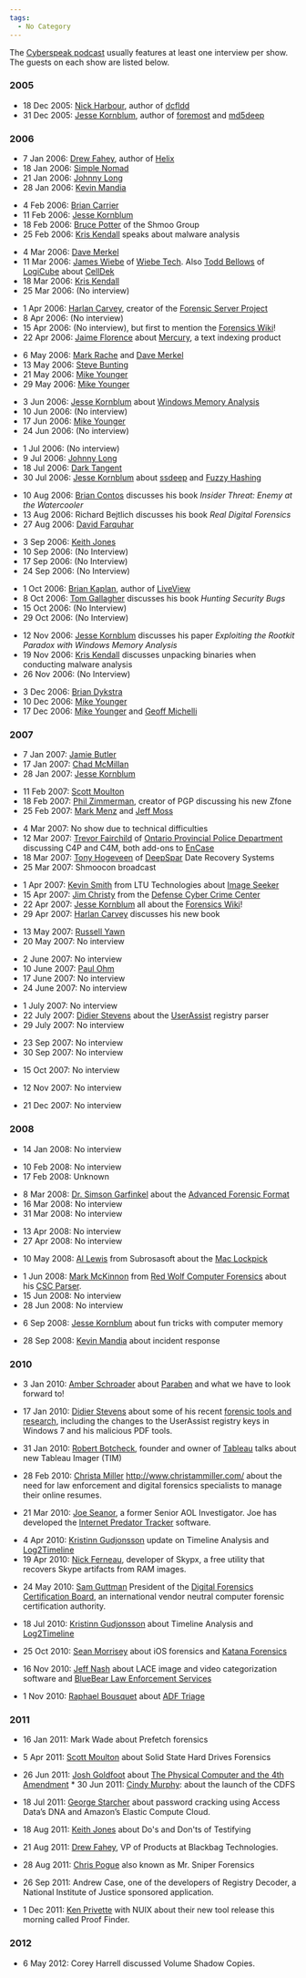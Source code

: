 ```yaml
---
tags:
  - No Category
---
```

The [Cyberspeak podcast](cyberspeak_podcast.md) usually features
at least one interview per show. The guests on each show are listed
below.

### 2005

- 18 Dec 2005: [Nick Harbour](nick_harbour.md), author of
  [dcfldd](dcfldd.md)
- 31 Dec 2005: [Jesse Kornblum](jesse_kornblum.md), author of
  [foremost](foremost.md) and [md5deep](md5deep.md)

### 2006

- 7 Jan 2006: [Drew Fahey](drew_fahey.md), author of [Helix](helix3.md)
- 18 Jan 2006: [Simple Nomad](simple_nomad.md)
- 21 Jan 2006: [Johnny Long](johnny_long.md)
- 28 Jan 2006: [Kevin Mandia](kevin_mandia.md)

<!-- -->

- 4 Feb 2006: [Brian Carrier](brian_carrier.md)
- 11 Feb 2006: [Jesse Kornblum](jesse_kornblum.md)
- 18 Feb 2006: [Bruce Potter](bruce_potter.md) of the Shmoo Group
- 25 Feb 2006: [Kris Kendall](kris_kendall.md) speaks about malware analysis

<!-- -->

- 4 Mar 2006: [Dave Merkel](dave_merkel.md)
- 11 Mar 2006: [James Wiebe](james_wiebe.md) of [Wiebe Tech](wiebe_tech.md).
  Also [Todd Bellows](todd_bellows.md) of [LogiCube](logicube.md) about
  [CellDek](celldek.md)
- 18 Mar 2006: [Kris Kendall](kris_kendall.md)
- 25 Mar 2006: (No interview)

<!-- -->

- 1 Apr 2006: [Harlan Carvey](harlan_carvey.md), creator of the
  [Forensic Server Project](forensic_server_project.md)
- 8 Apr 2006: (No interview)
- 15 Apr 2006: (No interview), but first to mention the [Forensics
  Wiki](main_page.md)!
- 22 Apr 2006: [Jaime Florence](jaime_florence.md) about
  [Mercury](mercury.md), a text indexing product

<!-- -->

- 6 May 2006: [Mark Rache](mark_rache.md) and [Dave
  Merkel](dave_merkel.md)
- 13 May 2006: [Steve Bunting](steve_bunting.md)
- 21 May 2006: [Mike Younger](mike_younger.md)
- 29 May 2006: [Mike Younger](mike_younger.md)

<!-- -->

- 3 Jun 2006: [Jesse Kornblum](jesse_kornblum.md) about [Windows
  Memory Analysis](windows_memory_analysis.md)
- 10 Jun 2006: (No interview)
- 17 Jun 2006: [Mike Younger](mike_younger.md)
- 24 Jun 2006: (No interview)

<!-- -->

- 1 Jul 2006: (No interview)
- 9 Jul 2006: [Johnny Long](johnny_long.md)
- 18 Jul 2006: [Dark Tangent](dark_tangent.md)
- 30 Jul 2006: [Jesse Kornblum](jesse_kornblum.md) about
  [ssdeep](ssdeep.md) and [Fuzzy
  Hashing](context_triggered_piecewise_hashing.md)

<!-- -->

- 10 Aug 2006: [Brian Contos](brian_contos.md) discusses his
  book *Insider Threat: Enemy at the Watercooler*
- 13 Aug 2006: Richard Bejtlich discusses his book *Real Digital Forensics*
- 27 Aug 2006: [David Farquhar](david_farquhar.md)

<!-- -->

- 3 Sep 2006: [Keith Jones](keith_jones.md)
- 10 Sep 2006: (No Interview)
- 17 Sep 2006: (No Interview)
- 24 Sep 2006: (No Interview)

<!-- -->

- 1 Oct 2006: [Brian Kaplan](brian_kaplan.md), author of
  [LiveView](liveview.md)
- 8 Oct 2006: [Tom Gallagher](tom_gallagher.md) discusses his
  book *Hunting Security Bugs*
- 15 Oct 2006: (No Interview)
- 29 Oct 2006: (No Interview)

<!-- -->

- 12 Nov 2006: [Jesse Kornblum](jesse_kornblum.md) discusses his
  paper *Exploiting the Rootkit Paradox with Windows Memory Analysis*
- 19 Nov 2006: [Kris Kendall](kris_kendall.md) discusses
  unpacking binaries when conducting malware analysis
- 26 Nov 2006: (No Interview)

<!-- -->

- 3 Dec 2006: [Brian Dykstra](brian_dykstra.md)
- 10 Dec 2006: [Mike Younger](mike_younger.md)
- 17 Dec 2006: [Mike Younger](mike_younger.md) and [Geoff
  Michelli](geoff_michelli.md)

### 2007

- 7 Jan 2007: [Jamie Butler](jamie_butler.md)
- 17 Jan 2007: [Chad McMillan](chad_mcmillan.md)
- 28 Jan 2007: [Jesse Kornblum](jesse_kornblum.md)

<!-- -->

- 11 Feb 2007: [Scott Moulton](scott_moulton.md)
- 18 Feb 2007: [Phil Zimmerman](phil_zimmerman.md), creator of PGP discussing
  his new Zfone
- 25 Feb 2007: [Mark Menz](mark_menz.md) and [Jeff Moss](jeff_moss.md)

<!-- -->

- 4 Mar 2007: No show due to technical difficulties
- 12 Mar 2007: [Trevor Fairchild](trevor_fairchild.md) of
  [Ontario Provincial Police
  Department](ontario_provincial_police_department.md)
  discussing C4P and C4M, both add-ons to [EnCase](encase.md)
- 18 Mar 2007: [Tony Hogeveen](tony_hogeveen.md) of
  [DeepSpar](deepspar.md) Date Recovery Systems
- 25 Mar 2007: Shmoocon broadcast

<!-- -->

- 1 Apr 2007: [Kevin Smith](kevin_smith.md) from LTU
  Technologies about [Image Seeker](image_seeker.md)
- 15 Apr 2007: [Jim Christy](jim_christy.md) from the [Defense
  Cyber Crime Center](defense_cyber_crime_center.md)
- 22 Apr 2007: [Jesse Kornblum](jesse_kornblum.md) all about the
  [Forensics Wiki](main_page.md)!
- 29 Apr 2007: [Harlan Carvey](harlan_carvey.md) discusses his
  new book

<!-- -->

- 13 May 2007: [Russell Yawn](russell_yawn.md)
- 20 May 2007: No interview

<!-- -->

- 2 June 2007: No interview
- 10 June 2007: [Paul Ohm](paul_ohm.md)
- 17 June 2007: No interview
- 24 June 2007: No interview

<!-- -->

- 1 July 2007: No interview
- 22 July 2007: [Didier Stevens](didier_stevens.md) about the
  [UserAssist](userassist.md) registry parser
- 29 July 2007: No interview

<!-- -->

- 23 Sep 2007: No interview
- 30 Sep 2007: No interview

<!-- -->

- 15 Oct 2007: No interview

<!-- -->

- 12 Nov 2007: No interview

<!-- -->

- 21 Dec 2007: No interview

### 2008

- 14 Jan 2008: No interview

<!-- -->

- 10 Feb 2008: No interview
- 17 Feb 2008: Unknown

<!-- -->

- 8 Mar 2008: [Dr. Simson Garfinkel](simson_l._garfinkel.md)
  about the [Advanced Forensic Format](aff.md)
- 16 Mar 2008: No interview
- 31 Mar 2008: No interview

<!-- -->

- 13 Apr 2008: No interview
- 27 Apr 2008: No interview

<!-- -->

- 10 May 2008: [Al Lewis](al_lewis.md) from Subrosasoft about the [Mac
  Lockpick](mac_lockpick.md)

<!-- -->

- 1 Jun 2008: [Mark McKinnon](mark_mckinnon.md) from [Red Wolf
  Computer Forensics](http://redwolfcomputerforensics.com/) about his
  [CSC Parser](csc_parser.md).
- 15 Jun 2008: No interview
- 28 Jun 2008: No interview

<!-- -->

- 6 Sep 2008: [Jesse Kornblum](jesse_kornblum.md) about fun
  tricks with computer memory

<!-- -->

- 28 Sep 2008: [Kevin Mandia](kevin_mandia.md) about incident
  response

### 2010

- 3 Jan 2010: [Amber Schroader](amber_schroader.md) about
  [Paraben](http://www.paraben.com/) and what we have to look forward
  to!

<!-- -->

- 17 Jan 2010: [Didier Stevens](didier_stevens.md) about some of
  his recent [forensic tools and
  research](http://blog.didierstevens.com/), including the changes to
  the UserAssist registry keys in Windows 7 and his malicious PDF tools.

<!-- -->

- 31 Jan 2010: [Robert Botcheck](robert_botcheck.md), founder
  and owner of [Tableau](http://www.tableau.com/) talks about new
  Tableau Imager (TIM)

<!-- -->

- 28 Feb 2010: [Christa Miller](christa_miller.md)
  <http://www.christammiller.com/> about the need for law enforcement
  and digital forensics specialists to manage their online resumes.

<!-- -->

- 21 Mar 2010: [Joe Seanor](joe_seanor.md), a former Senior AOL
  Investigator. Joe has developed the [Internet Predator
  Tracker](http://www.internetpredatortracker.com/) software.

<!-- -->

- 4 Apr 2010: [Kristinn Gudjonsson](kristinn_gudjonsson.md)
  update on Timeline Analysis and
  [Log2Timeline](http://log2timeline.net/)
- 19 Apr 2010: [Nick Ferneau](nick_ferneau.md), developer of
  Skypx, a free utility that recovers Skype artifacts from RAM images.

<!-- -->

- 24 May 2010: [Sam Guttman](sam_guttman.md) President of the
  [Digital Forensics Certification Board](http://www.ncfs.org/dfcb), an
  international vendor neutral computer forensic certification
  authority.

<!-- -->

- 18 Jul 2010: [Kristinn Gudjonsson](kristinn_gudjonsson.md)
  about Timeline Analysis and [Log2Timeline](http://log2timeline.net/)

<!-- -->

- 25 Oct 2010: [Sean Morrisey](sean_morrisey.md) about iOS
  forensics and [Katana Forensics](http://www.katanaforensics.com/)

<!-- -->

- 16 Nov 2010: [Jeff Nash](jeff_nash.md) about LACE image and
  video categorization software and [BlueBear Law Enforcement
  Services](http://www.bb-les.com/)

<!-- -->

- 1 Nov 2010: [Raphael Bousquet](raphael_bousquet.md) about [ADF
  Triage](http://www.adfsolutions.com/index.php?option=com_content&view=article&id=65&Itemid=72)

### 2011

- 16 Jan 2011: Mark Wade about Prefetch forensics

<!-- -->

- 5 Apr 2011: [Scott Moulton](scott_moulton.md) about Solid
  State Hard Drives Forensics

<!-- -->

- 26 Jun 2011: [Josh Goldfoot](josh_goldfoot.md) about [The
  Physical Computer and the 4th
  Amendment](http://www.bjcl.org/current/16_1/3_Goldfoot_draft1.pdf) \*
  30 Jun 2011: [Cindy Murphy](cindy_murphy.md): about the launch
  of the CDFS

<!-- -->

- 18 Jul 2011: [George Starcher](george_starcher.md) about
  password cracking using Access Data’s DNA and Amazon’s Elastic Compute
  Cloud.

<!-- -->

- 18 Aug 2011: [Keith Jones](keith_jones.md) about Do's and
  Don'ts of Testifying

<!-- -->

- 21 Aug 2011: [Drew Fahey](drew_fahey.md), VP of Products at
  Blackbag Technologies.

<!-- -->

- 28 Aug 2011: [Chris Pogue](chris_pogue.md) also known as Mr.
  Sniper Forensics

<!-- -->

- 26 Sep 2011: Andrew Case, one of the developers of Registry Decoder,
  a National Institute of Justice sponsored application.

<!-- -->

- 1 Dec 2011: [Ken Privette](ken_privette.md) with NUIX about
  their new tool release this morning called Proof Finder.

### 2012

- 6 May 2012: Corey Harrell discussed Volume Shadow Copies.
